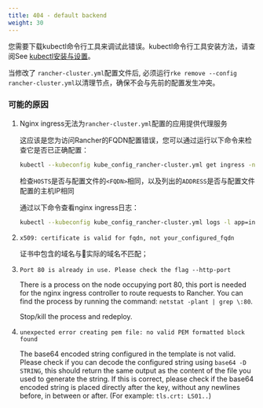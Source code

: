 ```yaml
---
title: 404 - default backend
weight: 30
---
```


您需要下载kubectl命令行工具来调试此错误。kubectl命令行工具安装方法，请查阅See [kubectl安装与设置](https://kubernetes.io/docs/tasks/tools/install-kubectl/)。

当修改了 `rancher-cluster.yml`配置文件后, 必须运行`rke remove --config rancher-cluster.yml`以清理节点，确保不会与先前的配置发生冲突。

### 可能的原因

1. Nginx ingress无法为`rancher-cluster.yml`配置的应用提供代理服务

    这应该是您为访问Rancher的FQDN配置错误，您可以通过运行以下命令来检查它是否已正确配置：

    ```bash
    kubectl --kubeconfig kube_config_rancher-cluster.yml get ingress -n cattle-system -o wide
    ```

    检查`HOSTS`是否与配置文件的`<FQDN>`相同，以及列出的`ADDRESS`是否与配置文件配置的主机IP相同

    通过以下命令查看nginx ingress日志：

    ```bash
    kubectl --kubeconfig kube_config_rancher-cluster.yml logs -l app=ingress-nginx -n ingress-nginx
    ```

2. `x509: certificate is valid for fqdn, not your_configured_fqdn`

    证书中包含的域名与实际的域名不匹配；

3. `Port 80 is already in use. Please check the flag --http-port`

    There is a process on the node occupying port 80, this port is needed for the nginx ingress controller to route requests to Rancher. You can find the process by running the command: `netstat -plant | grep \:80`.

    Stop/kill the process and redeploy.

4. `unexpected error creating pem file: no valid PEM formatted block found`

    The base64 encoded string configured in the template is not valid. Please check if you can decode the configured string using `base64 -D STRING`, this should return the same output as the content of the file you used to generate the string. If this is correct, please check if the base64 encoded string is placed directly after the key, without any newlines before, in between or after. (For example: `tls.crt: LS01..`)
